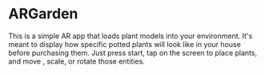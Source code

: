 # ARGarden

This is a simple AR app that loads plant models into your environment. It's meant to display how specific potted plants will look like in your house before purchasing them. Just press start, tap on the screen to place plants, and move , scale, or rotate those entities. 
